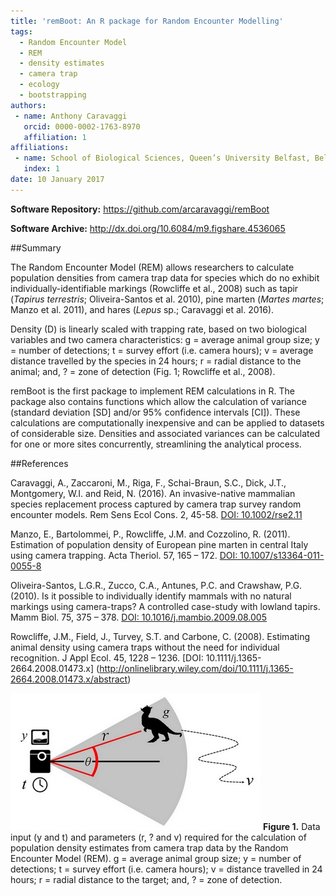 ```yaml
---
title: 'remBoot: An R package for Random Encounter Modelling'
tags:
  - Random Encounter Model
  - REM
  - density estimates
  - camera trap
  - ecology
  - bootstrapping
authors:
 - name: Anthony Caravaggi
   orcid: 0000-0002-1763-8970
   affiliation: 1
affiliations:
 - name: School of Biological Sciences, Queen’s University Belfast, Belfast BT9 7BL, UK
   index: 1
date: 10 January 2017
---
```


__Software Repository:__	https://github.com/arcaravaggi/remBoot

__Software Archive:__	http://dx.doi.org/10.6084/m9.figshare.4536065

##Summary

The Random Encounter Model (REM) allows researchers to calculate population densities from camera trap data for species which do no exhibit individually-identifiable markings (Rowcliffe et al., 2008) such as tapir (_Tapirus terrestris_; Oliveira-Santos et al. 2010), pine marten (_Martes martes_; Manzo et al. 2011), and hares (_Lepus_ sp.; Caravaggi et al. 2016). 

Density (D) is linearly scaled with trapping rate, based on two biological variables and two camera characteristics: g = average animal group size; y = number of detections; t = survey effort (i.e. camera hours); v = average distance travelled by the species in 24 hours; r = radial distance to the animal; and, ? = zone of detection (Fig. 1; Rowcliffe et al., 2008). 

remBoot is the first package to implement REM calculations in R. The package also contains functions which allow the calculation of variance (standard deviation [SD] and/or 95% confidence intervals [CI]). These calculations are computationally inexpensive and can be applied to datasets of considerable size. Densities and associated variances can be calculated for one or more sites concurrently, streamlining the analytical process.

##References

Caravaggi, A., Zaccaroni, M., Riga, F., Schai-Braun, S.C., Dick, J.T., Montgomery, W.I. and Reid, N. (2016). An invasive-native mammalian species replacement process captured by camera trap survey random encounter models. Rem Sens Ecol Cons. 2, 45-58. [DOI: 10.1002/rse2.11](http://onlinelibrary.wiley.com/doi/10.1002/rse2.11/abstract)

Manzo, E., Bartolommei, P., Rowcliffe, J.M. and Cozzolino, R. (2011). Estimation of population density of European pine marten in central Italy using camera trapping. Acta Theriol. 57, 165 – 172. [DOI: 10.1007/s13364-011-0055-8](http://link.springer.com/article/10.1007/s13364-011-0055-8)

Oliveira-Santos, L.G.R., Zucco, C.A., Antunes, P.C. and Crawshaw, P.G. (2010). Is it possible to individually identify mammals with no natural markings using camera-traps? A controlled case-study with lowland tapirs. Mamm Biol. 75, 375 – 378. [DOI: 10.1016/j.mambio.2009.08.005](10.1016/j.mambio.2009.08.005)

Rowcliffe, J.M., Field, J., Turvey, S.T. and Carbone, C. (2008). Estimating animal density using camera traps without the need for individual recognition. J Appl Ecol. 45, 1228 – 1236. [DOI: 10.1111/j.1365-2664.2008.01473.x] (http://onlinelibrary.wiley.com/doi/10.1111/j.1365-2664.2008.01473.x/abstract)



![REM diagram](REM_diagram.jpg)
__Figure 1.__ Data input (y and t) and parameters (r, ? and v) required for the calculation of population density estimates from camera trap data by the Random Encounter Model (REM). g = average animal group size; y = number of detections; t = survey effort (i.e. camera hours); v = distance travelled in 24 hours; r = radial distance to the target; and, ? = zone of detection.
